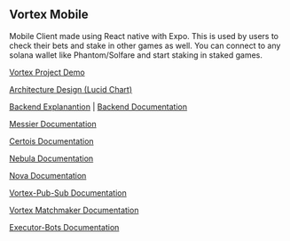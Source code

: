 ## Vortex Mobile

Mobile Client made using React native with Expo. This is used by users to check their bets and stake in other games as well.
You can connect to any solana wallet like Phantom/Solfare and start staking in staked games.


[Vortex Project Demo](https://drive.google.com/file/d/1lKqdKbO27KRdyTNZOglrE2yBy8Z1vdj7/view?usp=sharing)

[Architecture Design (Lucid Chart)](https://lucid.app/lucidchart/7da583bc-493c-45dc-80b7-34f6002b7646/edit?viewport_loc=-6565%2C-2146%2C8975%2C4355%2C0_0&invitationId=inv_0f90b33d-902f-4d79-b65c-6f4ab7641f46)

[Backend Explanantion](https://drive.google.com/file/d/12--pbH0VtOc9j9xJzDhI6pODaHniNMmv/view?usp=sharing) | [Backend Documentation](https://docs.google.com/document/d/107DOYn_nzcd1q9lS5SYgMizIAphoP1elpcuMIHjetso/edit?tab=t.0#heading=h.6n58tp4y15mj)

[Messier Documentation](https://docs.google.com/document/d/18qsjmrNxDxH6bXJmC0LRoN6TapAT5TKstKpebk9RJE4/edit?usp=sharing)

[Certois Documentation](https://docs.google.com/document/d/1FKJs6ZrbjGZyUOv30M5G_EwZ4nXzrqB6tUREheL1tVw/edit?usp=sharing)

[Nebula Documentation](https://docs.google.com/document/d/1jqrr5gwWIG-8YOj7Two6TrrLs6TzQGxokGHg3CGkh1g/edit?usp=sharing)

[Nova Documentation](https://docs.google.com/document/d/1jqrr5gwWIG-8YOj7Two6TrrLs6TzQGxokGHg3CGkh1g/edit?usp=sharing)

[Vortex-Pub-Sub Documentation](https://docs.google.com/document/d/13zhCaCjqs_i13Ss73w9zLA13vV-fW3iJUVyxdiPnSNo/edit?usp=sharing)

[Vortex Matchmaker Documentation](https://docs.google.com/document/d/1BG8z9ce1_E4ehz0vYye7lRlKPLs5I8x2yd202_3dZZI/edit?usp=sharing)

[Executor-Bots Documentation](https://docs.google.com/document/d/14tko74CrxQazaVkszIIJTOo1YrVLAI0EyzBW2aXg9gg/edit?usp=sharing)